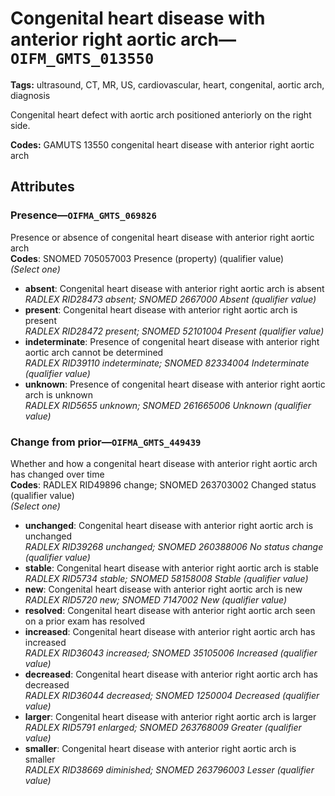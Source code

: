# Congenital heart disease with anterior right aortic arch—`OIFM_GMTS_013550`

**Tags:** ultrasound, CT, MR, US, cardiovascular, heart, congenital, aortic arch, diagnosis

Congenital heart defect with aortic arch positioned anteriorly on the right side.

**Codes:** GAMUTS 13550 congenital heart disease with anterior right aortic arch

## Attributes

### Presence—`OIFMA_GMTS_069826`

Presence or absence of congenital heart disease with anterior right aortic arch  
**Codes**: SNOMED 705057003 Presence (property) (qualifier value)  
*(Select one)*

- **absent**: Congenital heart disease with anterior right aortic arch is absent  
_RADLEX RID28473 absent; SNOMED 2667000 Absent (qualifier value)_
- **present**: Congenital heart disease with anterior right aortic arch is present  
_RADLEX RID28472 present; SNOMED 52101004 Present (qualifier value)_
- **indeterminate**: Presence of congenital heart disease with anterior right aortic arch cannot be determined  
_RADLEX RID39110 indeterminate; SNOMED 82334004 Indeterminate (qualifier value)_
- **unknown**: Presence of congenital heart disease with anterior right aortic arch is unknown  
_RADLEX RID5655 unknown; SNOMED 261665006 Unknown (qualifier value)_

### Change from prior—`OIFMA_GMTS_449439`

Whether and how a congenital heart disease with anterior right aortic arch has changed over time  
**Codes**: RADLEX RID49896 change; SNOMED 263703002 Changed status (qualifier value)  
*(Select one)*

- **unchanged**: Congenital heart disease with anterior right aortic arch is unchanged  
_RADLEX RID39268 unchanged; SNOMED 260388006 No status change (qualifier value)_
- **stable**: Congenital heart disease with anterior right aortic arch is stable  
_RADLEX RID5734 stable; SNOMED 58158008 Stable (qualifier value)_
- **new**: Congenital heart disease with anterior right aortic arch is new  
_RADLEX RID5720 new; SNOMED 7147002 New (qualifier value)_
- **resolved**: Congenital heart disease with anterior right aortic arch seen on a prior exam has resolved  
- **increased**: Congenital heart disease with anterior right aortic arch has increased  
_RADLEX RID36043 increased; SNOMED 35105006 Increased (qualifier value)_
- **decreased**: Congenital heart disease with anterior right aortic arch has decreased  
_RADLEX RID36044 decreased; SNOMED 1250004 Decreased (qualifier value)_
- **larger**: Congenital heart disease with anterior right aortic arch is larger  
_RADLEX RID5791 enlarged; SNOMED 263768009 Greater (qualifier value)_
- **smaller**: Congenital heart disease with anterior right aortic arch is smaller  
_RADLEX RID38669 diminished; SNOMED 263796003 Lesser (qualifier value)_